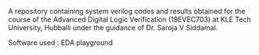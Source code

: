 A repository containing system verilog codes and results obtained for the course of the Advanced Digital Logic Verification (19EVEC703) at KLE Tech University, Hubballi under the guidance of Dr. Saroja V Siddamal.

Software used : EDA playground
